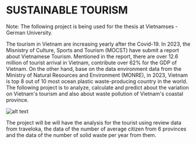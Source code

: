 # SUSTAINABLE TOURISM

Note: The following project is being used for the thesis at Vietnamses - German University.

The tourism in Vietnam are increasing yearly after the Covid-19. In 2023, the Misnistry of Culture, Sports and Tourism (MOCST) have submit a report about Vietnamese Tourism. Mentioned in the report, there are over 12.6 million of tourist arrival in Vietnam, contribute over 62% for the GDP of Vietnam. On the other hand, base on the data environment data from the Ministry of Natural Resources and Environment (MONRE), in 2023, Vietnam is top 8 out of 10 most ocean plastic waste-producing country in the world. The following project is to analyze, calculate and predict about the variation on Vietnam's tourism and also about waste pollution of Vietnam's coastal province.

![alt text](https://www.visualcapitalist.com/wp-content/uploads/2023/02/Ocean-plastic.png)

The project will be will have the analysis for the tourist using review data from traveloka, the data of the number of average citizen from 6 provinces and the data of the number of solid waste per year from them.